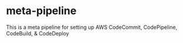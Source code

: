 # meta-pipeline
This is a meta pipeline for setting up AWS CodeCommit, CodePipeline, CodeBuild, &amp; CodeDeploy
